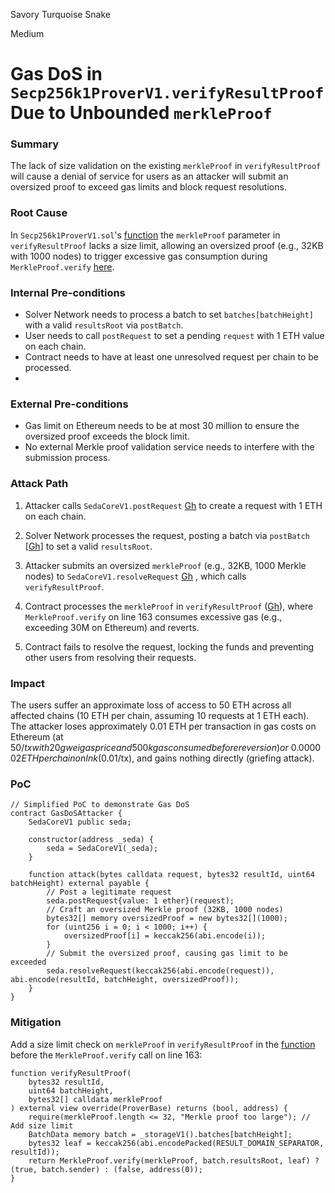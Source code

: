 Savory Turquoise Snake

Medium

# Gas DoS in `Secp256k1ProverV1.verifyResultProof` Due to Unbounded `merkleProof`

### Summary
The lack of size validation on the existing `merkleProof` in `verifyResultProof` will cause a denial of service for users as an attacker will submit an oversized proof to exceed gas limits and block request resolutions.


### Root Cause

In `Secp256k1ProverV1.sol`'s [function](https://github.com/sherlock-audit/2024-12-seda-protocol/blob/main/seda-evm-contracts/contracts/provers/Secp256k1ProverV1.sol#L156) the `merkleProof` parameter in `verifyResultProof` lacks a size limit, allowing an oversized proof (e.g., 32KB with 1000 nodes) to trigger excessive gas consumption during `MerkleProof.verify` [here](https://github.com/sherlock-audit/2024-12-seda-protocol/blob/051b5e88a2f530792913910ebf98c50f431b1e3b/seda-evm-contracts/contracts/provers/Secp256k1ProverV1.sol#L163).



### Internal Pre-conditions

- Solver Network needs to process a batch to set `batches[batchHeight]` with a valid `resultsRoot` via `postBatch`.
- User needs to call `postRequest` to set a pending `request` with 1 ETH value on each chain.
- Contract needs to have at least one unresolved request per chain to be processed.
- 


### External Pre-conditions

- Gas limit on Ethereum needs to be at most 30 million to ensure the oversized proof exceeds the block limit.
- No external Merkle proof validation service needs to interfere with the submission process.



### Attack Path

1. Attacker calls `SedaCoreV1.postRequest` [Gh](https://github.com/sherlock-audit/2024-12-seda-protocol/blob/main/seda-evm-contracts/contracts/core/SedaCoreV1.sol#L55)  to create a request with 1 ETH on each chain.

2. Solver Network processes the request, posting a batch via `postBatch` [[Gh](https://github.com/sherlock-audit/2024-12-seda-protocol/blob/main/seda-evm-contracts/contracts/provers/Secp256k1ProverV1.sol#L61)] to set a valid `resultsRoot`.

3. Attacker submits an oversized `merkleProof` (e.g., 32KB, 1000 Merkle nodes) to `SedaCoreV1.resolveRequest` [Gh](https://github.com/sherlock-audit/2024-12-seda-protocol/blob/main/seda-evm-contracts/contracts/core/SedaCoreV1.sol#L70) , which calls `verifyResultProof`.

4. Contract processes the `merkleProof` in `verifyResultProof` ([Gh](https://github.com/sherlock-audit/2024-12-seda-protocol/blob/main/seda-evm-contracts/contracts/provers/Secp256k1ProverV1.sol#L156)), where `MerkleProof.verify` on line 163 consumes excessive gas (e.g., exceeding 30M on Ethereum) and reverts.

5. Contract fails to resolve the request, locking the funds and preventing other users from resolving their requests.


### Impact

The users suffer an approximate loss of access to 50 ETH across all affected chains (10 ETH per chain, assuming 10 requests at 1 ETH each). The attacker loses approximately 0.01 ETH per transaction in gas costs on Ethereum (at $50/tx with 20 gwei gas price and 500k gas consumed before reversion) or ~0.000002 ETH per chain on Ink ($0.01/tx), and gains nothing directly (griefing attack).




### PoC

```solidity
// Simplified PoC to demonstrate Gas DoS
contract GasDoSAttacker {
    SedaCoreV1 public seda;

    constructor(address _seda) {
        seda = SedaCoreV1(_seda);
    }

    function attack(bytes calldata request, bytes32 resultId, uint64 batchHeight) external payable {
        // Post a legitimate request
        seda.postRequest{value: 1 ether}(request);
        // Craft an oversized Merkle proof (32KB, 1000 nodes)
        bytes32[] memory oversizedProof = new bytes32[](1000);
        for (uint256 i = 0; i < 1000; i++) {
            oversizedProof[i] = keccak256(abi.encode(i));
        }
        // Submit the oversized proof, causing gas limit to be exceeded
        seda.resolveRequest(keccak256(abi.encode(request)), abi.encode(resultId, batchHeight, oversizedProof));
    }
}
```



### Mitigation
Add a size limit check on `merkleProof` in `verifyResultProof` in the [function](https://github.com/sherlock-audit/2024-12-seda-protocol/blob/051b5e88a2f530792913910ebf98c50f431b1e3b/seda-evm-contracts/contracts/provers/Secp256k1ProverV1.sol#L156) before the `MerkleProof.verify` call on line 163:

```solidity
function verifyResultProof(
    bytes32 resultId,
    uint64 batchHeight,
    bytes32[] calldata merkleProof
) external view override(ProverBase) returns (bool, address) {
    require(merkleProof.length <= 32, "Merkle proof too large"); // Add size limit
    BatchData memory batch = _storageV1().batches[batchHeight];
    bytes32 leaf = keccak256(abi.encodePacked(RESULT_DOMAIN_SEPARATOR, resultId));
    return MerkleProof.verify(merkleProof, batch.resultsRoot, leaf) ? (true, batch.sender) : (false, address(0));
}
```
